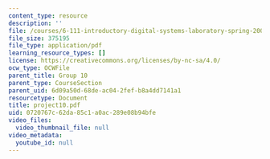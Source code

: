 ```yaml
---
content_type: resource
description: ''
file: /courses/6-111-introductory-digital-systems-laboratory-spring-2006/0720767c62da85c1a0ac289e08b94bfe_project10.pdf
file_size: 375195
file_type: application/pdf
learning_resource_types: []
license: https://creativecommons.org/licenses/by-nc-sa/4.0/
ocw_type: OCWFile
parent_title: Group 10
parent_type: CourseSection
parent_uid: 6d09a50d-68de-ac04-2fef-b8a4dd7141a1
resourcetype: Document
title: project10.pdf
uid: 0720767c-62da-85c1-a0ac-289e08b94bfe
video_files:
  video_thumbnail_file: null
video_metadata:
  youtube_id: null
---
```

